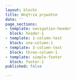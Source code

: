 ```yaml
---
layout: blocks
title: Wnętrza prywatne
date: ''
page_sections:
- template: navigation-header
  block: header-1
- template: 1-column-text
  block: one-column-1
- template: 3-column-text
  block: three-column-1
- template: simple-footer
  block: footer-1
published: false

---
```

